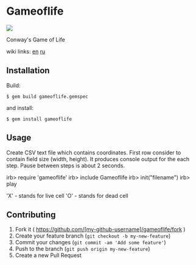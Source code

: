 # Gameoflife

<a href="https://codeclimate.com/github/etxzay/gameoflife"><img src="https://codeclimate.com/github/etxzay/gameoflife/badges/gpa.svg" /></a>

Conway's Game of Life

wiki links: <a href="https://en.wikipedia.org/wiki/Conway%27s_Game_of_Life">en</a> <a href="https://ru.wikipedia.org/wiki/%D0%96%D0%B8%D0%B7%D0%BD%D1%8C_(%D0%B8%D0%B3%D1%80%D0%B0)">ru</a>

## Installation

Build:

    $ gem build gameoflife.gemspec

and install:

    $ gem install gameoflife

## Usage

Create CSV text file which contains coordinates. First row consider to contain field size (width, height). It produces console output for the each step. Pause between steps is about 2 seconds.

irb> require 'gameoflife'
irb> include Gameoflife
irb> init("filename")
irb> play

'X' - stands for live cell
'O' - stands for dead cell

## Contributing

1. Fork it ( https://github.com/[my-github-username]/gameoflife/fork )
2. Create your feature branch (`git checkout -b my-new-feature`)
3. Commit your changes (`git commit -am 'Add some feature'`)
4. Push to the branch (`git push origin my-new-feature`)
5. Create a new Pull Request

